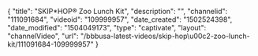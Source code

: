 {
    "title": "SKIP*HOP&reg; Zoo Lunch Kit",
    "description": "",
    "channelid": "111091684",
    "videoid": "109999957",
    "date_created": "1502524398",
    "date_modified": "1504049173",
    "type": "captivate",
    "layout": "channelVideo",
    "url": "\/bbbusa-latest-videos\/skip-hop\u00c2-zoo-lunch-kit\/111091684-109999957"
}